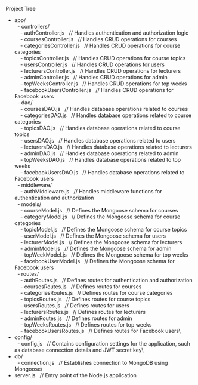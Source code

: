 Project Tree

- app/\
  - controllers/\
    - authController.js   // Handles authentication and authorization logic\
    - coursesController.js   // Handles CRUD operations for courses\
    - categoriesController.js   // Handles CRUD operations for course categories\
    - topicsController.js   // Handles CRUD operations for course topics\
    - usersController.js   // Handles CRUD operations for users\
    - lecturersController.js   // Handles CRUD operations for lecturers\
    - adminController.js   // Handles CRUD operations for admin\
    - topWeeksController.js   // Handles CRUD operations for top weeks\
    - facebookUsersController.js   // Handles CRUD operations for Facebook users\
  - dao/\
    - coursesDAO.js   // Handles database operations related to courses\
    - categoriesDAO.js   // Handles database operations related to course categories\
    - topicsDAO.js   // Handles database operations related to course topics\
    - usersDAO.js   // Handles database operations related to users\
    - lecturersDAO.js   // Handles database operations related to lecturers\
    - adminDAO.js   // Handles database operations related to admin\
    - topWeeksDAO.js   // Handles database operations related to top weeks\
    - facebookUsersDAO.js   // Handles database operations related to Facebook users\
  - middleware/\
    - authMiddleware.js   // Handles middleware functions for authentication and authorization\
  - models/\
    - courseModel.js   // Defines the Mongoose schema for courses\
    - categoryModel.js   // Defines the Mongoose schema for course categories\
    - topicModel.js   // Defines the Mongoose schema for course topics\
    - userModel.js   // Defines the Mongoose schema for users\
    - lecturerModel.js   // Defines the Mongoose schema for lecturers\
    - adminModel.js   // Defines the Mongoose schema for admin\
    - topWeekModel.js   // Defines the Mongoose schema for top weeks\
    - facebookUserModel.js   // Defines the Mongoose schema for Facebook users\
  - routes/\
    - authRoutes.js   // Defines routes for authentication and authorization\
    - coursesRoutes.js   // Defines routes for courses\
    - categoriesRoutes.js   // Defines routes for course categories\
    - topicsRoutes.js   // Defines routes for course topics\
    - usersRoutes.js   // Defines routes for users\
    - lecturersRoutes.js   // Defines routes for lecturers\
    - adminRoutes.js   // Defines routes for admin\
    - topWeeksRoutes.js   // Defines routes for top weeks\
    - facebookUsersRoutes.js   // Defines routes for Facebook users\
- config/\
  - config.js   // Contains configuration settings for the application, such as database connection details and JWT secret key\
- db/\
  - connection.js   // Establishes connection to MongoDB using Mongoose\
- server.js   // Entry point of the Node.js application
